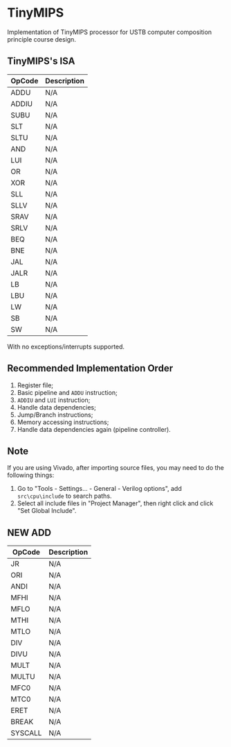 # TinyMIPS

Implementation of TinyMIPS processor for USTB computer composition principle course design.

## TinyMIPS's ISA

| OpCode  | Description |
| ------- | ----------- |
| ADDU    | N/A         |
| ADDIU   | N/A         |
| SUBU    | N/A         |
| SLT     | N/A         |
| SLTU    | N/A         |
| AND     | N/A         |
| LUI     | N/A         |
| OR      | N/A         |
| XOR     | N/A         |
| SLL     | N/A         |
| SLLV    | N/A         |
| SRAV    | N/A         |
| SRLV    | N/A         |
| BEQ     | N/A         |
| BNE     | N/A         |
| JAL     | N/A         |
| JALR    | N/A         |
| LB      | N/A         |
| LBU     | N/A         |
| LW      | N/A         |
| SB      | N/A         |
| SW      | N/A         |

With no exceptions/interrupts supported.

## Recommended Implementation Order

1. Register file;
2. Basic pipeline and `ADDU` instruction;
3. `ADDIU` and `LUI` instruction;
4. Handle data dependencies;
5. Jump/Branch instructions;
6. Memory accessing instructions;
7. Handle data dependencies again (pipeline controller).

## Note

If you are using Vivado, after importing source files, you may need to do the following things:

1. Go to "Tools - Settings... - General - Verilog options", add `src\cpu\include` to search paths.
2. Select all include files in "Project Manager", then right click and click "Set Global Include".

## NEW ADD
| OpCode  | Description |
| ------- | ----------- |
| JR      | N/A         |
| ORI     | N/A         |
| ANDI    | N/A         |
| MFHI    | N/A         |
| MFLO    | N/A         |
| MTHI    | N/A         |
| MTLO    | N/A         |
| DIV     | N/A         |
| DIVU    | N/A         |
| MULT    | N/A         |
| MULTU   | N/A         |
| MFC0    | N/A         |
| MTC0    | N/A         |
| ERET    | N/A         |
| BREAK   | N/A         |
| SYSCALL | N/A         |